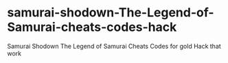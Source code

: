 # samurai-shodown-The-Legend-of-Samurai-cheats-codes-hack
Samurai Shodown The Legend of Samurai Cheats Codes for gold Hack that work
